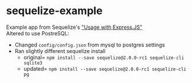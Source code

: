 sequelize-example
=================

Example app from Sequelize's ["Usage with Express.JS"](http://sequelizejs.com/articles/express)  
Altered to use PostreSQL:
* Changed `config/config.json` from mysql to postgres settings
* Ran slightly different sequelize install
  * original= `npm install --save sequelize@2.0.0-rc1 sequelize-cli sqlite3`
  * updated= `npm install --save sequelize@2.0.0-rc1 sequelize-cli pg`


